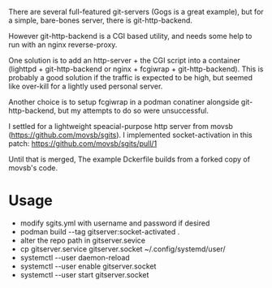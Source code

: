 There are several full-featured git-servers (Gogs is a great example), but for a simple,
bare-bones server, there is git-http-backend.

However git-http-backend is a CGI based utility, and needs some help to run with an nginx reverse-proxy.

One solution is to add an http-server + the CGI script into a container (lighttpd + git-http-backend
or nginx + fcgiwrap + git-http-backend).  This is probably a good solution if the traffic is expected
to be high, but seemed like over-kill for a lightly used personal server.

Another choice is to setup fcgiwrap in a podman conatiner alongside git-http-backend, but my attempts
to do so were unsuccessful.

I settled for a lightweight speacial-purpose http server from movsb (https://github.com/movsb/sgits).
I implemented socket-activation in this patch: https://github.com/movsb/sgits/pull/1

Until that is merged, The example Dckerfile builds from a forked copy of movsb's code.

# Usage
* modify sgits.yml with username and password if desired
* podman build --tag gitserver:socket-activated .
* alter the repo path in gitserver.sevice
* cp gitserver.service gitserver.socket ~/.config/systemd/user/
* systemctl --user daemon-reload
* systemctl --user enable gitserver.socket
* systemctl --user start gitserver.socket

